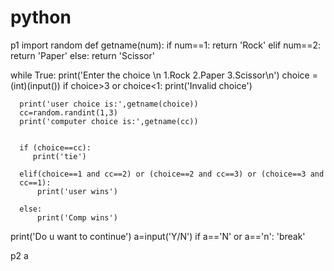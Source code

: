# python

p1
import random
def getname(num):
       if num==1:
           return 'Rock'
       elif num==2:
           return 'Paper'
       else:
            return 'Scissor'

while True:
      print('Enter the choice \n 1.Rock 2.Paper 3.Scissor\n')
      choice = (int)(input())
      if choice>3 or choice<1:
           print('Invalid choice')
      
      print('user choice is:',getname(choice))
      cc=random.randint(1,3)
      print('computer choice is:',getname(cc))
      
      
      if (choice==cc):
         print('tie')
      
      elif(choice==1 and cc==2) or (choice==2 and cc==3) or (choice==3 and 
      cc==1):
          print('user wins')
      
      else:
          print('Comp wins') 

print('Do u want to continue')
a=input('Y/N')
if a=='N' or a=='n':
    'break'

p2
a




